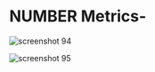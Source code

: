 # NUMBER Metrics-

![screenshot 94](https://user-images.githubusercontent.com/31169310/39969507-1ad95abc-56fa-11e8-8d95-256031c1f5e4.png)

![screenshot 95](https://user-images.githubusercontent.com/31169310/39969508-1b0e6ab8-56fa-11e8-982f-22e910238fa5.png)

